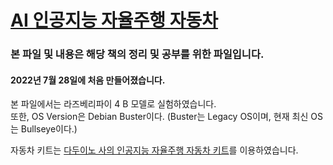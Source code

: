 # [AI 인공지능 자율주행 자동차](http://www.yes24.com/Product/Goods/103290538)

### 본 파일 및 내용은 해당 책의 정리 및 공부를 위한 파일입니다.
#### 2022년 7월 28일에 처음 만들어졌습니다. 

본 파일에서는 라즈베리파이 4 B 모델로 실험하였습니다.     
또한, OS Version은 Debian Buster이다.
(Buster는 Legacy OS이며, 현재 최신 OS는 Bullseye이다.)

자동차 키트는 [다두이노 사의 인공지능 자율주행 자동차 키트](http://daduino.co.kr/product/rb080-%EC%9D%B8%EA%B3%B5%EC%A7%80%EB%8A%A5-%EC%9E%90%EC%9C%A8%EC%A3%BC%ED%96%89-%EC%9E%90%EB%8F%99%EC%B0%A8/3290/category/80/display/1/)를 이용하였습니다.


